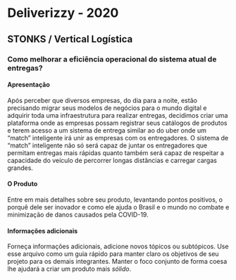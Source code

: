 # Deliverizzy - 2020
## STONKS / Vertical Logística
### Como melhorar a eficiência operacional do sistema atual de entregas?

#### Apresentação

Após perceber que diversos empresas, do dia para a noite, estão precisando migrar seus modelos de negócios para o mundo digital e adquirir toda uma infraestrutura para realizar entregas, decidimos criar uma plataforma onde as empresas possam registrar seus catálogos de produtos e terem acesso a um sistema de entrega similar ao do uber onde um “match” inteligente irá unir as empresas com os entregadores.
O sistema de “match” inteligente não só será capaz de juntar os entregadores que permitam entregas mais rápidas quanto também será capaz de respeitar a capacidade do veículo de percorrer longas distâncias e carregar cargas grandes.

#### O Produto

Entre em mais detalhes sobre seu produto, levantando pontos positivos, o porquê dele ser inovador e como ele ajuda o Brasil e o mundo no combate e minimização de danos causados pela COVID-19.

#### Informações adicionais

Forneça informações adicionais, adicione novos tópicos ou subtópicos. Use esse arquivo como um guia rápido para manter claro os objetivos de seu projeto para os demais integrantes. Manter o foco conjunto de forma coesa lhe ajudará a criar um produto mais *sólido*.

